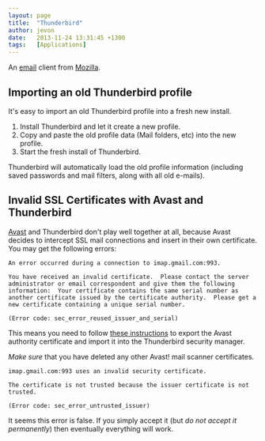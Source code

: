 ```yaml
---
layout: page
title:  "Thunderbird"
author: jevon
date:   2013-11-24 13:31:45 +1300
tags:   [Applications]
---
```


An [email](email.md) client from [Mozilla](mozilla.md).

## Importing an old Thunderbird profile
It's easy to import an old Thunderbird profile into a fresh new install.

1. Install Thunderbird and let it create a new profile.
1. Copy and paste the old profile data (Mail folders, etc) into the new profile.
1. Start the fresh install of Thunderbird.

Thunderbird will automatically load the old profile information (including saved passwords and mail filters, along with all old e-mails).

## Invalid SSL Certificates with Avast and Thunderbird
[Avast](Avast.md) and Thunderbird don't play well together at all, because Avast decides to intercept SSL mail connections and insert in their own certificate. You may get the following errors:

```
An error occurred during a connection to imap.gmail.com:993. 

You have received an invalid certificate.  Please contact the server administrator or email correspondent and give them the following information:  Your certificate contains the same serial number as another certificate issued by the certificate authority.  Please get a new certificate containing a unique serial number.

(Error code: sec_error_reused_issuer_and_serial)
```

This means you need to follow <a href="http://www.avast.com/faq.php?article=AVKB91">these instructions</a> to export the Avast authority certificate and import it into the Thunderbird security manager.

*Make sure* that you have deleted any other Avast! mail scanner certificates.

```
imap.gmail.com:993 uses an invalid security certificate.

The certificate is not trusted because the issuer certificate is not trusted.

(Error code: sec_error_untrusted_issuer)
```

It seems this error is false. If you simply accept it (but _do not accept it permanently_) then eventually everything will work.

